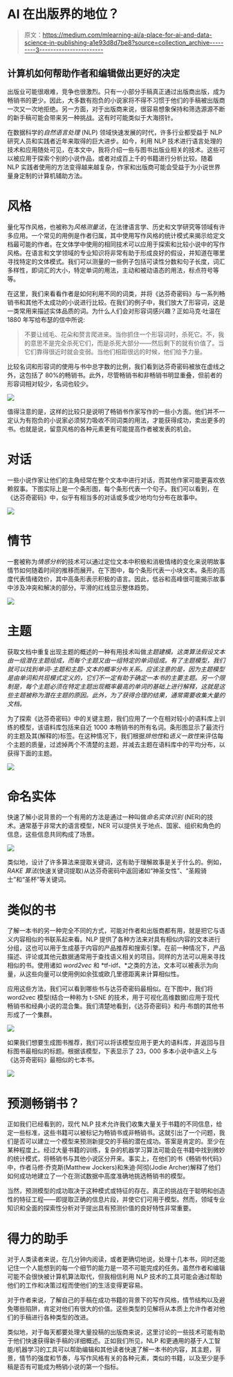 # AI 在出版界的地位？

> 原文：<https://medium.com/mlearning-ai/a-place-for-ai-and-data-science-in-publishing-a1e93d8d7be8?source=collection_archive---------3----------------------->

## 计算机如何帮助作者和编辑做出更好的决定

出版业可能很艰难，竞争也很激烈。只有一小部分手稿真正通过出版商出版，成为畅销书的更少。因此，大多数有抱负的小说家将不得不习惯于他们的手稿被出版商一次又一次地拒绝。另一方面，对于出版商来说，很容易想象保持和筛选源源不断的新手稿可能会带来另一种挑战。这有时可能类似于大海捞针。

在数据科学的*自然语言处理* (NLP) 领域快速发展的时代，许多行业都受益于 NLP 研究人员和实践者近年来取得的巨大进步。如今，利用 NLP 技术进行语言处理的技术和应用随处可见，在本文中，我将介绍一些与图书出版业相关的技术。这些可以被应用于探索个别的小说作品，或者对成百上千的书籍进行分析比较。随着 NLP 实践者使用的方法变得越来越复杂，作家和出版商可能会受益于为小说世界量身定制的计算机辅助方法。

# 风格

量化写作风格，也被称为*风格测量法*，在法律语言学、历史和文学研究等领域有许多应用。一个常见的用例是作者归属，其中使用写作风格的统计模式来揭示给定文档最可能的作者。在文体学中使用的相同技术可以应用于探索和比较小说中的写作风格。在语言和文学领域的专业知识将非常有助于形成良好的假设，并知道在哪里寻找特定的文体模式。我们可以测量的一些例子包括可读性分数和句子长度，词汇多样性，即词汇的大小，特定单词的用法，主动和被动语态的用法，标点符号等等。

在这里，我们来看看作者是如何利用不同的词类，并将《达芬奇密码》与一系列畅销书和其他不太成功的小说进行比较。在我们的例子中，我们放大了形容词，这是一类常用来描述实体品质的词。为什么人们会对形容词感兴趣？正如马克·吐温在 1880 年写给布瑟的信中所说:

> 不要让绒毛、花朵和赘言爬进来。当你抓住一个形容词时，杀死它。不，我的意思不是完全杀死它们，而是杀死大部分——然后剩下的就有价值了。当它们靠得很近时就会变弱。当他们相距很远的时候，他们给予力量。

比较名词和形容词的使用与书中总字数的比例，我们看到达芬奇密码被放在虚线之外，这包括了 80%的畅销书。此外，尽管畅销书和非畅销书明显重叠，但前者的形容词相对较少，名词也较少。

![](img/3513b2286c6c3ddae12c502ce6b2880e.png)

值得注意的是，这样的比较只是说明了畅销书作家写作的一些小方面。他们并不一定认为有抱负的小说家必须努力吸收不同词类的用法，才能获得成功，卖出更多的书。也就是说，留意风格的各种元素更有可能提高作者被发表的机会。

# 对话

一些小说作家让他们的主角经常在整个文本中进行对话，而其他作家可能更喜欢依赖叙事。下图实际上是一个条形图，每个条形代表一个句子。我们可以看到，在《达芬奇密码》中，似乎有相当多的对话或多或少地均匀分布在故事中。

![](img/b4e42d19dbbbb1551ef3dcc0ae66b153.png)

# 情节

一套被称为*情感分析*的技术可以通过定位文本中积极和消极情绪的变化来说明故事情节如何随着时间的推移而展开。在下图中，每个条形代表一小块文本。条形的高度代表情绪效价，其中高条形表示积极的语言。因此，低谷和高峰很可能揭示故事中涉及冲突和解决的部分。平滑的红线显示整体趋势。

![](img/97808fa6c00e2f08dcc3e45666f975ba.png)

# 主题

获取文档中重复出现主题的概述的一种有用技术叫做*主题建模。*这类算法假设文本由一组潜在主题组成，而每个主题又由一组特定的单词组成。有了主题模型，我们就可以找到单词-主题和主题-文本的概率分布关系。应该注意的是，因为主题模型是由单词和共现模式定义的，它们不一定有助于确定一本书的主要主题。另一个限制是，每个主题必须在特定主题出现概率最高的单词的基础上进行解释，这就是这些主题被称为*潜在主题的原因。此外，为了获得合理的结果，通常需要收集大量的文档。*

为了探索《达芬奇密码》中的关键主题，我们应用了一个在相对较小的语料库上训练的模型，该语料库包括来自近 1000 本畅销书的所有名词。条形图显示了最流行的主题及其(解释的)标签。在这种情况下，我们根据*排他性*和*语义一致性*来评估每个主题的质量，过滤掉两个不清楚的主题，并减去主题在语料库中的平均分布，以获得下面的主题。

![](img/7601a566270547ee41917713193283bb.png)

# 命名实体

快速了解小说背景的一个有用的方法是通过一种叫做*命名实体识别* (NER)的技术。通常基于非常大的语言模型，NER 可以提供关于地点、国家、组织和角色的信息，这些信息共同构成了场景。

![](img/a9b15a32a09d7e0aa5ac469776351c84.png)

类似地，设计了许多算法来提取关键词，这有助于理解故事是关于什么的。例如， *RAKE 算法*(快速关键词提取)从达芬奇密码中返回诸如“神圣女性”、“圣殿骑士”和“圣杯”等关键词。

# 类似的书

了解一本书的另一种完全不同的方式，可能对作者和出版商都有用，就是把它与语义内容相似的书联系起来看。NLP 提供了各种方法来对具有相似内容的文本进行分组，这也可以用于生成基于内容的产品推荐和搜索引擎。在前一种情况下，产品描述、评论或其他元数据通常用于查找语义相关的项目。同样的方法可以用来寻找相似的书。使用诸如 *word2vec* 和 *tf-idf、*之类的方法，文本可以被表示为向量，从这些向量可以使用例如余弦或欧几里德距离来计算相似性。

应用这些方法，我们可以看到哪些书与达芬奇密码最相似。在下图中，我们将 word2vec 模型(结合一种称为 t-SNE 的技术，用于可视化高维数据)应用于现代畅销书和经典小说的混合集。我们清楚地看到，《达芬奇密码》和丹·布朗的其他书形成了一个集群。

![](img/242946f0ca138031d2261c6185bf2c75.png)

如果我们想要生成图书推荐，我们可以将该模型应用于更大的语料库，并返回与目标图书最相似的标题。根据该模型，下表显示了 23，000 多本小说中语义上与《达芬奇密码》最相似的七本书。

![](img/46fb7940be6e51a5e48de2a68d86c878.png)

# 预测畅销书？

正如我们已经看到的，现代 NLP 技术允许我们收集大量关于书籍的不同信息，给定一些标准，这些书籍可以被标记为畅销书或非畅销书。这就引出了一个问题，我们是否可以建立一个模型来预测新提交的手稿的潜在成功。答案是肯定的。至少在某种程度上。经过大量书籍的训练，复杂的机器学习算法可能会在书籍中找到微妙的统计模式，将畅销书与其他小说区分开来。事实上，在他们的书《畅销书代码》中，作者马修·乔克斯(Matthew Jockers)和朱迪·阿彻(Jodie Archer)解释了他们如何成功地建立了一个在测试数据中高度准确地挑选畅销书的模型。

当然，预测模型的成功取决于这种模式或特征的存在。真正的挑战在于聪明和创造性的特征工程——即提取正确的信息片段，并使它们可用于模型。然而，领域专业知识和全面的探索性分析对于提出具有预测价值的良好特性非常重要。

# 得力的助手

对于人类读者来说，在几分钟内阅读，或者更确切地说，处理十几本书，同时还能记住一个人能想到的每一个细节的能力是一项不可能完成的任务。虽然作者和编辑可能不会很快被计算机算法取代，但我相信利用 NLP 技术的工具可能会通过帮助他们的工作和决策过程而使他们的生活变得更容易。

对于作者来说，了解自己的手稿在成功书籍的背景下的写作风格，情节结构以及避免哪些陷阱，肯定对他们有很大的价值。这些类型的见解将从本质上允许作者对他们的手稿进行各种类型的改进。

类似地，对于每天都要处理大量投稿的出版商来说，这里讨论的一些技术可能有助于他们快速获得新手稿的详细概述。正如我们所见，NLP 和更通用的基于人工智能/机器学习的工具可以帮助编辑和其他读者快速了解一本书的内容，其主题，背景，情节的强度和节奏，与写作风格有关的各种元素，类似的书籍，以及至少是手稿是否有可能成为畅销小说的第一个指标。